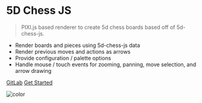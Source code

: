 # 5D Chess JS

> PIXI.js based renderer to create 5d chess boards based off of 5d-chess-js.

- Render boards and pieces using 5d-chess-js data
- Render previous moves and actions as arrows
- Provide configuration / palette options
- Handle mouse / touch events for zooming, panning, move selection, and arrow drawing

[GitLab](https://gitlab.com/5d-chess/5d-chess-renderer)
[Get Started](#overview)

![color](#000000)